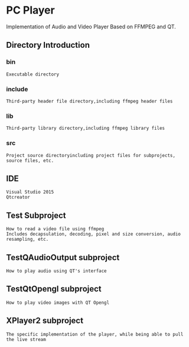 # PC Player
Implementation of Audio and Video Player Based on FFMPEG and QT.

## Directory Introduction
### bin
	Executable directory
###	include
	Third-party header file directory,including ffmpeg header files
### lib
	Third-party library directory,including ffmpeg library files
### src
	Project source directoryincluding project files for subprojects, source files, etc.
## IDE
	Visual Studio 2015
	Qtcreator
## Test	Subproject
	How to read a video file using ffmpeg
	Includes decapsulation, decoding, pixel and size conversion, audio resampling, etc.
## TestQAudioOutput subproject
	How to play audio using QT's interface
## TestQtOpengl subproject
	How to play video images with QT Opengl
## XPlayer2 subproject
	The specific implementation of the player, while being able to pull the live stream